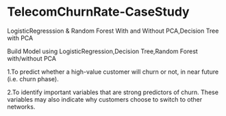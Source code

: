 # TelecomChurnRate-CaseStudy
LogisticRegresssion &amp; Random Forest With and Without PCA,Decision Tree with PCA

Build Model using LogisticRegression,Decision Tree,Random Forest with/without PCA

1.To predict whether a high-value customer will churn or not, in near future (i.e. churn phase).

2.To identify important variables that are strong predictors of churn. These variables may also indicate why customers choose to switch to other networks.
